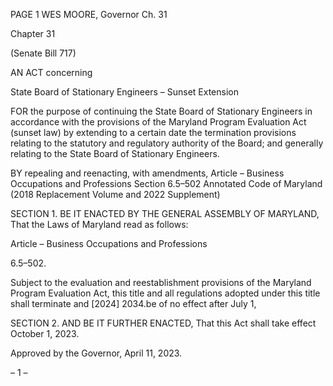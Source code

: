 PAGE 1
WES MOORE, Governor Ch. 31

Chapter 31

(Senate Bill 717)

AN ACT concerning

State Board of Stationary Engineers – Sunset Extension

FOR the purpose of continuing the State Board of Stationary Engineers in accordance with
the provisions of the Maryland Program Evaluation Act (sunset law) by extending to
a certain date the termination provisions relating to the statutory and regulatory
authority of the Board; and generally relating to the State Board of Stationary
Engineers.

BY repealing and reenacting, with amendments,
Article – Business Occupations and Professions
Section 6.5–502
Annotated Code of Maryland
(2018 Replacement Volume and 2022 Supplement)

SECTION 1. BE IT ENACTED BY THE GENERAL ASSEMBLY OF MARYLAND,
That the Laws of Maryland read as follows:

Article – Business Occupations and Professions

6.5–502.

Subject to the evaluation and reestablishment provisions of the Maryland Program
Evaluation Act, this title and all regulations adopted under this title shall terminate and
[2024] 2034.be of no effect after July 1,

SECTION 2. AND BE IT FURTHER ENACTED, That this Act shall take effect
October 1, 2023.

Approved by the Governor, April 11, 2023.

– 1 –